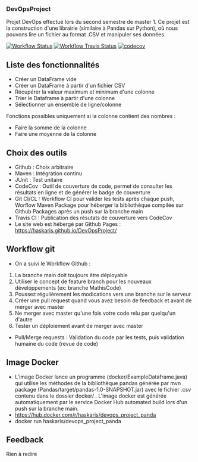 ### DevOpsProject

Projet DevOps effectué lors du second semestre de master 1. Ce projet est la construction d'une librairie (similaire à Pandas sur Python), où nous pouvons lire un fichier au format .CSV et manipuler ses données.

[![Workflow Status](https://img.shields.io/github/workflow/status/haskaris/DevOpsProject/CI)](https://shields.io/)
[![Workflow Travis Status](https://img.shields.io/travis/com/haskaris/DevOpsProject)](https://travis-ci.com/github/haskaris/DevOpsProject)
[![codecov](https://codecov.io/gh/haskaris/DevOpsProject/branch/main/graph/badge.svg?token=60M0FA5AUW)](https://codecov.io/gh/haskaris/DevOpsProject)

## Liste des fonctionnalités
- Créer un DataFrame vide
- Créer un DataFrame à partir d'un fichier CSV
- Récupérer la valeur maximum et minimum d'une colonne
- Trier le Dataframe à partir d'une colonne
- Sélectionner un ensemble de ligne/colonne

Fonctions possibles uniquement si la colonne contient des nombres :
- Faire la somme de la colonne
- Faire une moyenne de la colonne

## Choix des outils
- Github : Choix arbitraire
- Maven : Intégration continu
- JUnit : Test unitaire
- CodeCov : Outil de couverture de code, permet de consulter les résultats en ligne et de générer le badge de couverture
- Git CI/CL : Workflow CI pour valider les tests après chaque push, Worflow Maven Package pour héberger la bibliothèque compilée sur Github Packages après un push sur la branche main
- Travis CI : Publication des résutats de couverture vers CodeCov
- Le site web est hébergé par Github Pages : https://haskaris.github.io/DevOpsProject/

## Workflow git
- On a suivi le Workflow Github :
1. La branche main doit toujours être déployable
2. Utiliser le concept de feature branch pour les nouveaux développements (ex: branche MathisCode)
3. Poussez régulièrement les modications vers une branche sur le serveur
4. Créer une pull request quand vous avez besoin de feedback et avant de merger avec master
5. Ne merger avec master qu'une fois votre code relu par quelqu'un d'autre
6. Tester un déploiement avant de merger avec master

- Pull/Merge requests : Validation du code par les tests, puis validation humaine du code (revue de code)

## Image Docker
- L'image Docker lance un programme (docker/ExampleDataframe.java) qui utilise les méthodes de la bibliothèque pandas générée par mvn package (Pandas/target/pandas-1.0-SNAPSHOT.jar) avec le fichier .csv contenu dans le dossier docker/ . L'image docker est générée automatiquement par le service Docker Hub automated build lors d'un push sur la branche main.
- https://hub.docker.com/r/haskaris/devops_project_panda    
- docker run haskaris/devops_project_panda 

## Feedback
Rien à redire

